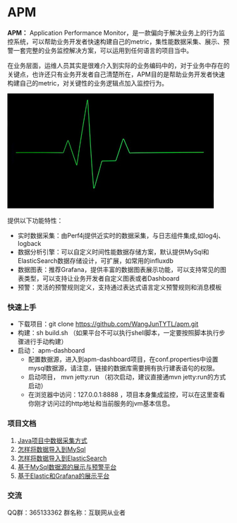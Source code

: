 APM
=============
__APM：__ Application Performance Monitor，是一款偏向于解决业务上的行为监控系统，可以帮助业务开发者快速构建自己的metric，集性能数据采集、展示、预警一套完整的业务监控解决方案，可以运用到任何语言的项目当中。

在业务层面，运维人员其实是很难介入到实际的业务编码中的，对于业务中存在的关键点，也许还只有业务开发者自己清楚所在，APM目的是帮助业务开发者快速构建自己的metric，对关键性的业务逻辑点加入监控行为。

![alt text](./reference/images/apm_heart.jpg)

提供以下功能特性：

- 实时数据采集：由Perf4j提供近实时的数据采集，与日志组件集成,如log4j、logback
- 数据分析引擎：可以自定义时间性能数据存储方案，默认提供MySql和ElasticSearch数据存储设计，可扩展，如常用的influxdb
- 数据图表：推荐Grafana，提供丰富的数据图表展示功能，可以支持常见的图表类型，可以支持让业务开发者自定义图表或者Dashboard
- 预警：灵活的预警规则定义，支持通过表达式语言定义预警规则和消息模板

### 快速上手
- 下载项目：git clone https://github.com/WangJunTYTL/apm.git
- 构建：sh  build.sh （如果平台不可以执行shell脚本，一定要按照脚本执行步骤进行手动构建）
- 启动： apm-dashboard
    - 配置数据源，进入到apm-dashboard项目，在conf.properties中设置mysql数据源，请注意，链接的数据库需要拥有执行建表语句的权限。
    - 启动项目， mvn jetty:run （初次启动，建议直接通mvn jetty:run的方式启动）
    - 在浏览器中访问：127.0.0.1:8888 ，项目本身集成监控，可以在这里查看你刚才访问过的http地址和当前服务的jvm基本信息。

### 项目文档

1. [Java项目中数据采集方式](./reference/apm_gather.md)
2. [怎样将数据导入到MySql](./reference/apm_mysql.md)
3. [怎样将数据导入到ElasticSearch](./reference/apm_elasticsearch.md)
4. [基于MySql数据源的展示与预警平台](./reference/apm_dashboard.md)
5. [基于Elastic和Grafana的展示平台](./reference/apm_other.md)



### 交流

QQ群：365133362 群名称：互联网从业者    
